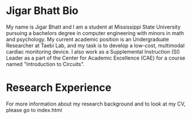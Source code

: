# Jigar Bhatt Bio

My name is Jigar Bhatt and I am a student at Mississippi State University pursuing a bachelors degree in computer engineering with minors in math and psychology.
My current academic position is an Undergraduate Researcher at Taebi Lab, and my task is to develop a low-cost, multimodal cardiac monitoring device.
I also work as a Supplemental Instruction (SI) Leader as a part of the Center for Academic Excellence (CAE) for a course named "Introduction to Circuits".

# Research Experience

For more information about my research background and to look at my CV, please go to index.html
